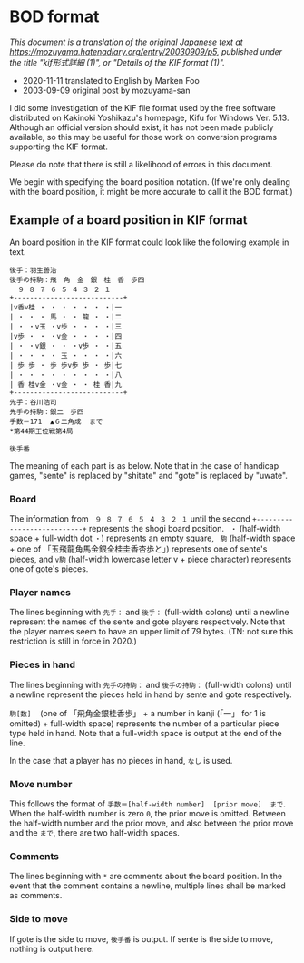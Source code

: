 # BOD format #

*This document is a translation of the original Japanese text at https://mozuyama.hatenadiary.org/entry/20030909/p5, published under the title "kif形式詳細 (1)", or "Details of the KIF format (1)".*

- 2020-11-11 translated to English by Marken Foo
- 2003-09-09 original post by mozuyama-san

I did some investigation of the KIF file format used by the free software distributed on Kakinoki Yoshikazu's homepage, Kifu for Windows Ver. 5.13. Although an official version should exist, it has not been made publicly available, so this may be useful for those work on conversion programs supporting the KIF format.

Please do note that there is still a likelihood of errors in this document.

We begin with specifying the board position notation. (If we're only dealing with the board position, it might be more accurate to call it the BOD format.)

## Example of a board position in KIF format ##

An board position in the KIF format could look like the following example in text.

```
後手：羽生善治
後手の持駒：飛　角　金　銀　桂　香　歩四　
  ９ ８ ７ ６ ５ ４ ３ ２ １
+---------------------------+
|v香v桂 ・ ・ ・ ・ ・ ・ ・|一
| ・ ・ ・ 馬 ・ ・ 龍 ・ ・|二
| ・ ・v玉 ・v歩 ・ ・ ・ ・|三
|v歩 ・ ・ ・v金 ・ ・ ・ ・|四
| ・ ・v銀 ・ ・ ・v歩 ・ ・|五
| ・ ・ ・ ・ 玉 ・ ・ ・ ・|六
| 歩 歩 ・ 歩 歩v歩 歩 ・ 歩|七
| ・ ・ ・ ・ ・ ・ ・ ・ ・|八   
| 香 桂v金 ・v金 ・ ・ 桂 香|九
+---------------------------+
先手：谷川浩司
先手の持駒：銀二　歩四　
手数＝171  ▲６二角成  まで
*第44期王位戦第4局

後手番
```

The meaning of each part is as below. Note that in the case of handicap games, "sente" is replaced by "shitate" and "gote" is replaced by "uwate".

### Board ###

The information from ` ９ ８ ７ ６ ５ ４ ３ ２ １` until the second `+---------------------------+` represents the shogi board position. ` ・` (half-width space + full-width dot `・`) represents an empty square, ` 駒` (half-width space + one of 「玉飛龍角馬金銀全桂圭香杏歩と」) represents one of sente's pieces, and `v駒` (half-width lowercase letter v + piece character) represents one of gote's pieces.

### Player names ###

The lines beginning with `先手：` and `後手：` (full-width colons) until a newline represent the names of the sente and gote players respectively. Note that the player names seem to have an upper limit of 79 bytes. (TN: not sure this restriction is still in force in 2020.)

### Pieces in hand ###

The lines beginning with `先手の持駒：` and `後手の持駒：` (full-width colons) until a newline represent the pieces held in hand by sente and gote respectively.

`駒[数]　` (one of 「飛角金銀桂香歩」 + a number in kanji (「一」 for 1 is omitted) + full-width space) represents the number of a particular piece type held in hand. Note that a full-width space is output at the end of the line.

In the case that a player has no pieces in hand, `なし` is used.

### Move number ###

This follows the format of `手数＝[half-width number]  [prior move]  まで`. When the half-width number is zero `0`, the prior move is omitted. Between the half-width number and the prior move, and also between the prior move and the `まで`, there are two half-width spaces.

### Comments ###

The lines beginning with `*` are comments about the board position. In the event that the comment contains a newline, multiple lines shall be marked as comments.

### Side to move ###

If gote is the side to move, `後手番` is output. If sente is the side to move, nothing is output here.
